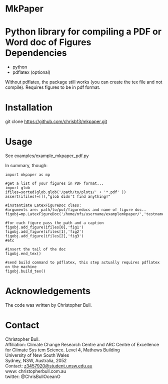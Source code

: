 # MkPaper                                                                                                                            
Python library for compiling a PDF or Word doc of Figures                                                                            
Dependencies
============                                                                                                                         
* python                                                                                                                             
* pdflatex (optional)

Without pdflatex, the package still works (you can create the tex file and not compile). Requires figures to be in pdf format.

Installation
============                     

git clone https://github.com/chrisb13/mkpaper.git

Usage
============
See examples/example_mkpaper_pdf.py

In summary, though:
```
import mkpaper as mp

#get a list of your figures in PDF format...
import glob
ifiles=sorted(glob.glob('/path/to/plots/' + '*.pdf' ))
assert(ifiles!=[]),"glob didn't find anything!"

#instantiate LatexFigureDoc class:
#arguments are: path/to/put/figuredocs and name of figure doc..
figobj=mp.LatexFigureDoc('/home/nfs/username/examplemkpaper/','testname')

#for each figure pass the path and a caption
figobj.add_figure(ifiles[0],'fig1')
figobj.add_figure(ifiles[1],'fig2')
figobj.add_figure(ifiles[2],'fig3')
#etc

#insert the tail of the doc
figobj.end_tex()

#send build command to pdflatex, this step actually requires pdflatex on the machine
figobj.build_tex()
```

Acknowledgements
================

The code was written by Christopher Bull.

Contact
=======

Christopher Bull.                                                               
Affiliation: Climate Change Research Centre and ARC Centre of Excellence for Climate Sys    tem Science.
     Level 4, Mathews Building                                        
     University of New South Wales                                    
     Sydney, NSW, Australia, 2052                                     
Contact: z3457920@student.unsw.edu.au                                         
www:     christopherbull.com.au                                               
twitter: @ChrisBullOceanO                
